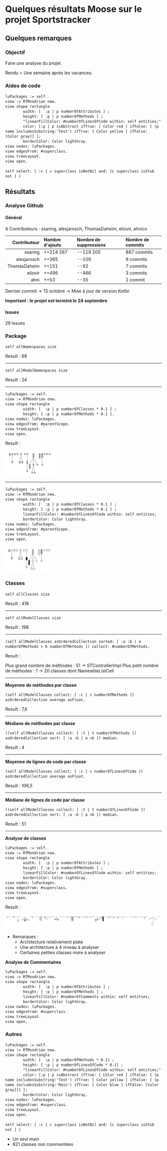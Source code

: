 # Quelques résultats Moose sur le projet Sportstracker

## Quelques remarques

### Objectif

Faire une analyse du projet. 

Rendu > Une semaine après les vacances.





### Aides de code

``` console
luPackages := self.
view := RTMondrian new.
view shape rectangle
		width: [  :p | p numberOfAttributes ] ;
		height: [ :p | p numberOfMethods ] ;
		"linearFillColor: #numberOfLinesOfCode within: self entities;"
		color: [:p | p isAbstract ifTrue: [ Color red ] ifFalse: [ (p name includesSubstring:'Test') ifTrue: [ Color yellow ] ifFalse: [Color gray]] ];
		borderColor: Color lightGray.
view nodes: luPackages.
view edgesFrom: #superclass.
view treeLayout.
view open.

self select: [ :c | c superclass isNotNil and: [c superclass isStub not ] ]
```

## Résultats

### Analyse Github

#### Général

4 Contributeurs : ssaring, alexjarosch, ThomasDaheim, eliovir, ahnico

| Contributeur | Nombre d'ajouts | Nombre de suppressions | Nombre de commits |
| -----------: | :-------------- | :--------------------- | :---------------- |
| ssaring      |       ++214 267 |              --119 205 |       887 commits |
| alesjarosch  |           ++365 |                  --100 |         9 commits |
| ThomasDaheim |           ++151 |                   --92 |         7 commits |
| eliovir      |           ++496 |                  --466 |         3 commits |
| ahni         |            ++53 |                   --35 |          1 commit |

Dernier commit -> 13 octobre -> Mise à jour de version Kotlin

**Important : le projet est terminé le 24 septembre**

#### Issues

29 Issues

### Package 

``` console
self allNamespaces size
```

Result : 68

----

``` console
self allModelNamespaces size
```

Result : 24


----

``` console
luPackages := self.
view := RTMondrian new.
view shape rectangle
		width: [  :p | p numberOfClasses * 0.1 ] ;
		height: [ :p | p numberOfMethods * 0.1 ].
view nodes: luPackages.
view edgesFrom: #parentScope.
view treeLayout.
view open.
```

Result :

![Package 1](./Images/package1.png)

----

``` console
luPackages := self.
view := RTMondrian new.
view shape rectangle
		width: [  :p | p numberOfClasses * 0.1 ] ;
		height: [ :p | p numberOfMethods * 0.1 ] ;
		linearFillColor: #numberOfLinesOfCode within: self entities;
		borderColor: Color lightGray.
view nodes: luPackages.
view edgesFrom: #parentScope.
view treeLayout.
view open.
```

![Package 2](./Images/package2.png)

### Classes

``` console
self allClasses size
```

Result : 418

----

``` console
self allModelClasses size
```

Result : 198

----

``` console
(self allModelClasses asOrderedCollection sorted: [ :a :b | a numberOfMethods > b numberOfMethods ]) collect: #numberOfMethods.
```

Result :

Plus grand nombre de méthodes : 51 -> STControllerImpl
Plus petit nombre de méthodes : 1 -> 20 classes dont NameableListCell

----

**Moyenne de méthodes par classe**

``` console
(self allModelClasses collect: [ :c | c numberOfMethods ]) asOrderedCollection average asFloat.
```

Result : 7,6

----

**Médiane de méthodes par classe**

``` console
((self allModelClasses collect: [ :t | t numberOfMethods ]) asOrderedCollection sort: [ :a :b | a <b ]) median.
```

Result : 4

----

**Moyenne de lignes de code par classe**

``` console
(self allModelClasses collect: [ :c | c numberOfLinesOfCode ]) asOrderedCollection average asFloat.
```

Result : 106,5

----

**Médiane de lignes de code par classe**

``` console
((self allModelClasses collect: [ :t | t numberOfLinesOfCode ]) asOrderedCollection sort: [ :a :b | a <b ]) median.
```

Result : 51

----

**Analyse de classes**

``` console
luPackages := self.
view := RTMondrian new.
view shape rectangle
		width: [  :p | p numberOfAttributes ] ;
		height: [ :p | p numberOfMethods ] ;
		linearFillColor: #numberOfLinesOfCode within: self entities;
		borderColor: Color lightGray.
view nodes: luPackages.
view edgesFrom: #superclass.
view treeLayout.
view open.
```

Result : 

![Classe 1](./Images/classe1.png)

- Remarques :
    - Architecture relativement plate
    - Une architecture à 4 niveau à analyser
    - Certaines petites classes noire à analyser

**Analyse de Commentaires**

``` console
luPackages := self.
view := RTMondrian new.
view shape rectangle
		width: [  :p | p numberOfAttributes ] ;
		height: [ :p | p numberOfMethods ] ;
		linearFillColor: #numberOfComments within: self entities;
		borderColor: Color lightGray.
view nodes: luPackages.
view edgesFrom: #superclass.
view treeLayout.
view open.
```

### Autres

``` console
luPackages := self.
view := RTMondrian new.
view shape rectangle
		width: [  :p | p numberOfMethods * 0.1] ;
		height: [ :p | p numberOfLinesOfCode * 0.1] ;
		"linearFillColor: #numberOfLinesOfCode within: self entities;"
		color: [:p | p isAbstract ifTrue: [ Color red ] ifFalse: [ (p name includesSubstring:'Test') ifTrue: [ Color yellow ] ifFalse: [ (p name includesSubstring:'Main') ifTrue: [ Color blue ] ifFalse: [Color gray]]] ];
		borderColor: Color lightGray.
view nodes: luPackages.
view edgesFrom: #superclass.
view treeLayout.
view open.

self select: [ :c | c superclass isNotNil and: [c superclass isStub not ] ]

```

- Un seul main
- 821 classes non commentées
